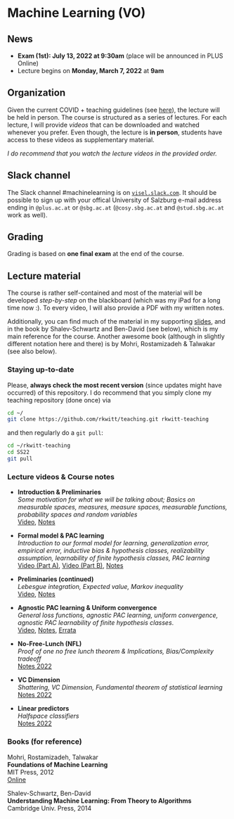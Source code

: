 # Machine Learning (VO)

## News

- **Exam (1st): July 13, 2022 at 9:30am** (place will be announced in PLUS Online)
- Lecture begins on **Monday, March 7, 2022** at **9am**

## Organization

Given the current COVID + teaching guidelines (see [here](https://www.plus.ac.at/news/lehre-ab-maerz-2022/?pgrp=218&is_paged=0)), the lecture will be held in person. The course is structured as a series of lectures. For each lecture, I will provide *videos* that can be downloaded and watched whenever you prefer. Even though, the lecture is **in person**, students have access to these videos as supplementary material.

*I do recommend that you watch the lecture videos in the provided order.*

## Slack channel

The Slack channel #machinelearning is on [`visel.slack.com`](https://visel.slack.com). It should be possible to sign up with your offical University of Salzburg e-mail address ending in `@plus.ac.at` or `@sbg.ac.at` (`@cosy.sbg.ac.at` and `@stud.sbg.ac.at` work as well).

## Grading

Grading is based on **one final exam** at the end of the course.

## Lecture material

The course is rather self-contained and most of the material will be developed *step-by-step* on the blackboard (which was my iPad for a long time now :). To every video, I will also provide a PDF with my written notes.

Additionally, you can find much of the material in my supporting [slides](ml.pdf), and in the book by Shalev-Schwartz and Ben-David (see below), which is my main reference for the course. Another awesome book (although in slightly different notation here and there) is by Mohri, Rostamizadeh & Talwakar (see also below).

### Staying up-to-date

Please, **always check the most recent version** (since updates might have occurred) of this repository.
I do recommend that you simply clone my teaching repository (done once) via

```bash
cd ~/
git clone https://github.com/rkwitt/teaching.git rkwitt-teaching
```

and then regularly do a `git pull`:

```bash
cd ~/rkwitt-teaching
cd SS22
git pull
```

### Lecture videos & Course notes

- **Introduction & Preliminaries**     
  *Some motivation for what we will be talking about; Basics on measurable spaces, measures, measure spaces, measurable functions, probability spaces and random variables*    
  [Video](https://drive.google.com/file/d/1Al2rAMxerJfhejVU0iUeHZ_0LCVqTpCm/view?usp=sharing), [Notes](https://drive.google.com/file/d/1Kmfia-0ZcIPgnGclkP7aq-4Si3365FoL/view?usp=sharing)

- **Formal model & PAC learning**     
  *Introduction to our formal model for learning, generalization error, empirical error, inductive bias & hypothesis classes, realizability assumption, learnability of finite hypothesis classes, PAC learning*  
  [Video (Part A)](https://drive.google.com/file/d/1PG_tPQkOZI04j8UOZxqFx2nGL_0ewgyR/view?usp=sharing), [Video (Part B)](https://drive.google.com/file/d/1CC6eaf0OWwttTl-g5e4b6wMPpKC6e7jG/view?usp=sharing), [Notes](https://drive.google.com/file/d/1Y-KdREhZyqSpMteT85ILMDQS3439sa48/view?usp=sharing)
  
- **Preliminaries (continued)**    
  *Lebesgue integration, Expected value, Markov inequality*    
  [Video](https://drive.google.com/file/d/1fMgQeX3juT_TEEQ4YFVlUVOIYjjzFexa/view?usp=sharing), [Notes](https://drive.google.com/file/d/1rvVyYzTf___HPKbshQGfChJW_1m4qyiq/view?usp=sharing)   
  
- **Agnostic PAC learning & Uniform convergence**    
  *General loss functions, agnostic PAC learning, uniform convergence, agnostic PAC learnability of finite hypothesis classes*.   
   [Video](https://drive.google.com/file/d/13NjZKaOHqkAUrTLKQy7kQ_mphpntowrN/view?usp=sharing), [Notes](https://drive.google.com/file/d/14ONJqJy7mwqDTfcbQbT5R88WUWQ3_HG4/view?usp=sharing), [Errata](agnostic_pac_learning_and_uniform_convergence_ERRATA.pdf)

- **No-Free-Lunch (NFL)**   
  *Proof of one no free lunch theorem & Implications, Bias/Complexity tradeoff*     
  [Notes 2022](NFL-Notes-2022.pdf )

- **VC Dimension**     
  *Shattering, VC Dimension, Fundamental theorem of statistical learning*      
  [Notes 2022](VCDimension-Notes-2022.pdf)

- **Linear predictors**     
  *Halfspace classifiers*     
  [Notes 2022](LinearPredictors-Notes.pdf)


### Books (for reference)

Mohri, Rostamizadeh, Talwakar<br>
**Foundations of Machine Learning**<br>
MIT Press, 2012     
[Online](https://cs.nyu.edu/~mohri/mlbook/)

Shalev-Schwartz, Ben-David<br>
**Understanding Machine Learning: From Theory to Algorithms**<br>
Cambridge Univ. Press, 2014
